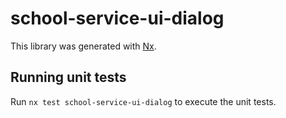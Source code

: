 # school-service-ui-dialog

This library was generated with [Nx](https://nx.dev).

## Running unit tests

Run `nx test school-service-ui-dialog` to execute the unit tests.
